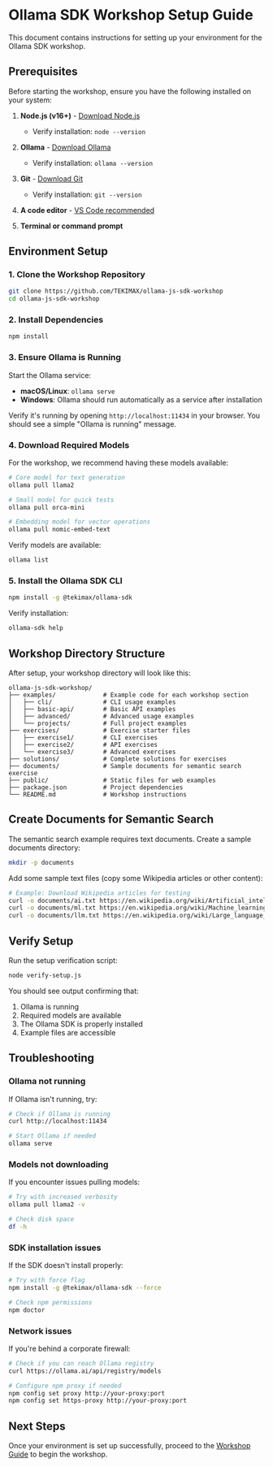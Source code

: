 # Ollama SDK Workshop Setup Guide

This document contains instructions for setting up your environment for the Ollama SDK workshop.

## Prerequisites

Before starting the workshop, ensure you have the following installed on your system:

1. **Node.js (v16+)** - [Download Node.js](https://nodejs.org/)
   - Verify installation: `node --version`

2. **Ollama** - [Download Ollama](https://ollama.ai/download)
   - Verify installation: `ollama --version`

3. **Git** - [Download Git](https://git-scm.com/downloads)
   - Verify installation: `git --version`

4. **A code editor** - [VS Code recommended](https://code.visualstudio.com/)

5. **Terminal or command prompt**

## Environment Setup

### 1. Clone the Workshop Repository

```bash
git clone https://github.com/TEKIMAX/ollama-js-sdk-workshop
cd ollama-js-sdk-workshop
```

### 2. Install Dependencies

```bash
npm install
```

### 3. Ensure Ollama is Running

Start the Ollama service:

- **macOS/Linux**: `ollama serve`
- **Windows**: Ollama should run automatically as a service after installation

Verify it's running by opening `http://localhost:11434` in your browser. You should see a simple "Ollama is running" message.

### 4. Download Required Models

For the workshop, we recommend having these models available:

```bash
# Core model for text generation
ollama pull llama2

# Small model for quick tests
ollama pull orca-mini

# Embedding model for vector operations
ollama pull nomic-embed-text
```

Verify models are available:

```bash
ollama list
```

### 5. Install the Ollama SDK CLI

```bash
npm install -g @tekimax/ollama-sdk
```

Verify installation:

```bash
ollama-sdk help
```

## Workshop Directory Structure

After setup, your workshop directory will look like this:

```
ollama-js-sdk-workshop/
├── examples/             # Example code for each workshop section
│   ├── cli/              # CLI usage examples
│   ├── basic-api/        # Basic API examples
│   ├── advanced/         # Advanced usage examples
│   └── projects/         # Full project examples
├── exercises/            # Exercise starter files
│   ├── exercise1/        # CLI exercises
│   ├── exercise2/        # API exercises
│   └── exercise3/        # Advanced exercises
├── solutions/            # Complete solutions for exercises
├── documents/            # Sample documents for semantic search exercise
├── public/               # Static files for web examples
├── package.json          # Project dependencies
└── README.md             # Workshop instructions
```

## Create Documents for Semantic Search

The semantic search example requires text documents. Create a sample documents directory:

```bash
mkdir -p documents
```

Add some sample text files (copy some Wikipedia articles or other content):

```bash
# Example: Download Wikipedia articles for testing
curl -o documents/ai.txt https://en.wikipedia.org/wiki/Artificial_intelligence?action=raw
curl -o documents/ml.txt https://en.wikipedia.org/wiki/Machine_learning?action=raw
curl -o documents/llm.txt https://en.wikipedia.org/wiki/Large_language_model?action=raw
```

## Verify Setup

Run the setup verification script:

```bash
node verify-setup.js
```

You should see output confirming that:
1. Ollama is running
2. Required models are available
3. The Ollama SDK is properly installed
4. Example files are accessible

## Troubleshooting

### Ollama not running

If Ollama isn't running, try:

```bash
# Check if Ollama is running
curl http://localhost:11434

# Start Ollama if needed
ollama serve
```

### Models not downloading

If you encounter issues pulling models:

```bash
# Try with increased verbosity
ollama pull llama2 -v

# Check disk space
df -h
```

### SDK installation issues

If the SDK doesn't install properly:

```bash
# Try with force flag
npm install -g @tekimax/ollama-sdk --force

# Check npm permissions
npm doctor
```

### Network issues

If you're behind a corporate firewall:

```bash
# Check if you can reach Ollama registry
curl https://ollama.ai/api/registry/models

# Configure npm proxy if needed
npm config set proxy http://your-proxy:port
npm config set https-proxy http://your-proxy:port
```

## Next Steps

Once your environment is set up successfully, proceed to the [Workshop Guide](./workshop.md) to begin the workshop. 